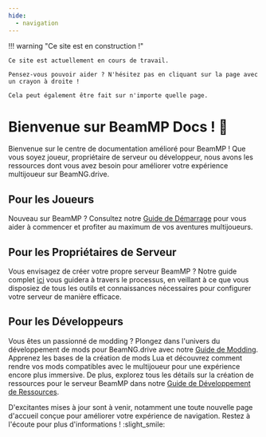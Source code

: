 ```yaml
---
hide:
  - navigation
---
```

!!! warning "Ce site est en construction !"

    Ce site est actuellement en cours de travail.

    Pensez-vous pouvoir aider ? N'hésitez pas en cliquant sur la page avec un crayon à droite !

    Cela peut également être fait sur n'importe quelle page.

# Bienvenue sur BeamMP Docs ! :tada:

Bienvenue sur le centre de documentation amélioré pour BeamMP ! Que vous soyez joueur, propriétaire de serveur ou développeur, nous avons les ressources dont vous avez besoin pour améliorer votre expérience multijoueur sur BeamNG.drive.

## Pour les Joueurs

Nouveau sur BeamMP ? Consultez notre [Guide de Démarrage](../game/getting-started.md) pour vous aider à commencer et profiter au maximum de vos aventures multijoueurs.

## Pour les Propriétaires de Serveur

Vous envisagez de créer votre propre serveur BeamMP ? Notre guide complet [ici](../server/create-a-server.md) vous guidera à travers le processus, en veillant à ce que vous disposiez de tous les outils et connaissances nécessaires pour configurer votre serveur de manière efficace.

## Pour les Développeurs

Vous êtes un passionné de modding ? Plongez dans l'univers du développement de mods pour BeamNG.drive avec notre [Guide de Modding](../guides/mod-creation/client/getting-started.md). Apprenez les bases de la création de mods Lua et découvrez comment rendre vos mods compatibles avec le multijoueur pour une expérience encore plus immersive. De plus, explorez tous les détails sur la création de ressources pour le serveur BeamMP dans notre [Guide de Développement de Ressources](../guides/mod-creation/server/getting-started.md).

D'excitantes mises à jour sont à venir, notamment une toute nouvelle page d'accueil conçue pour améliorer votre expérience de navigation. Restez à l'écoute pour plus d'informations ! :slight_smile:
